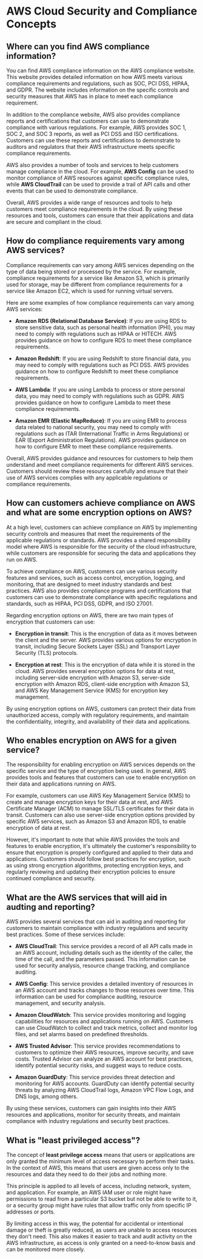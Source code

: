 # AWS Cloud Security and Compliance Concepts

## Where can you find AWS compliance information?

You can find AWS compliance information on the AWS compliance website. This website provides detailed information on how AWS meets various compliance requirements and regulations, such as SOC, PCI DSS, HIPAA, and GDPR. The website includes information on the specific controls and security measures that AWS has in place to meet each compliance requirement.

In addition to the compliance website, AWS also provides compliance reports and certifications that customers can use to demonstrate compliance with various regulations. For example, AWS provides SOC 1, SOC 2, and SOC 3 reports, as well as PCI DSS and ISO certifications. Customers can use these reports and certifications to demonstrate to auditors and regulators that their AWS infrastructure meets specific compliance requirements.

AWS also provides a number of tools and services to help customers manage compliance in the cloud. For example, **AWS Config** can be used to monitor compliance of AWS resources against specific compliance rules, while **AWS CloudTrail** can be used to provide a trail of API calls and other events that can be used to demonstrate compliance.

Overall, AWS provides a wide range of resources and tools to help customers meet compliance requirements in the cloud. By using these resources and tools, customers can ensure that their applications and data are secure and compliant in the cloud.

## How do compliance requirements vary among AWS services?

Compliance requirements can vary among AWS services depending on the type of data being stored or processed by the service. For example, compliance requirements for a service like Amazon S3, which is primarily used for storage, may be different from compliance requirements for a service like Amazon EC2, which is used for running virtual servers.

Here are some examples of how compliance requirements can vary among AWS services:

- **Amazon RDS (Relational Database Service)**: If you are using RDS to store sensitive data, such as personal health information (PHI), you may need to comply with regulations such as HIPAA or HITECH. AWS provides guidance on how to configure RDS to meet these compliance requirements.

- **Amazon Redshift**: If you are using Redshift to store financial data, you may need to comply with regulations such as PCI DSS. AWS provides guidance on how to configure Redshift to meet these compliance requirements.

- **AWS Lambda**: If you are using Lambda to process or store personal data, you may need to comply with regulations such as GDPR. AWS provides guidance on how to configure Lambda to meet these compliance requirements.

- **Amazon EMR (Elastic MapReduce)**: If you are using EMR to process data related to national security, you may need to comply with regulations such as ITAR (International Traffic in Arms Regulations) or EAR (Export Administration Regulations). AWS provides guidance on how to configure EMR to meet these compliance requirements.

Overall, AWS provides guidance and resources for customers to help them understand and meet compliance requirements for different AWS services. Customers should review these resources carefully and ensure that their use of AWS services complies with any applicable regulations or compliance requirements.

## How can customers achieve compliance on AWS and what are some encryption options on AWS?

At a high level, customers can achieve compliance on AWS by implementing security controls and measures that meet the requirements of the applicable regulations or standards. AWS provides a shared responsibility model where AWS is responsible for the security of the cloud infrastructure, while customers are responsible for securing the data and applications they run on AWS.

To achieve compliance on AWS, customers can use various security features and services, such as access control, encryption, logging, and monitoring, that are designed to meet industry standards and best practices. AWS also provides compliance programs and certifications that customers can use to demonstrate compliance with specific regulations and standards, such as HIPAA, PCI DSS, GDPR, and ISO 27001.

Regarding encryption options on AWS, there are two main types of encryption that customers can use:

- **Encryption in transit**: This is the encryption of data as it moves between the client and the server. AWS provides various options for encryption in transit, including Secure Sockets Layer (SSL) and Transport Layer Security (TLS) protocols.

- **Encryption at rest**: This is the encryption of data while it is stored in the cloud. AWS provides several encryption options for data at rest, including server-side encryption with Amazon S3, server-side encryption with Amazon RDS, client-side encryption with Amazon S3, and AWS Key Management Service (KMS) for encryption key management.

By using encryption options on AWS, customers can protect their data from unauthorized access, comply with regulatory requirements, and maintain the confidentiality, integrity, and availability of their data and applications.

## Who enables encryption on AWS for a given service?

The responsibility for enabling encryption on AWS services depends on the specific service and the type of encryption being used. In general, AWS provides tools and features that customers can use to enable encryption on their data and applications running on AWS.

For example, customers can use AWS Key Management Service (KMS) to create and manage encryption keys for their data at rest, and AWS Certificate Manager (ACM) to manage SSL/TLS certificates for their data in transit. Customers can also use server-side encryption options provided by specific AWS services, such as Amazon S3 and Amazon RDS, to enable encryption of data at rest.

However, it's important to note that while AWS provides the tools and features to enable encryption, it's ultimately the customer's responsibility to ensure that encryption is properly configured and applied to their data and applications. Customers should follow best practices for encryption, such as using strong encryption algorithms, protecting encryption keys, and regularly reviewing and updating their encryption policies to ensure continued compliance and security.

## What are the AWS services that will aid in audting and reporting?

AWS provides several services that can aid in auditing and reporting for customers to maintain compliance with industry regulations and security best practices. Some of these services include:

- **AWS CloudTrail**: This service provides a record of all API calls made in an AWS account, including details such as the identity of the caller, the time of the call, and the parameters passed. This information can be used for security analysis, resource change tracking, and compliance auditing.

- **AWS Config**: This service provides a detailed inventory of resources in an AWS account and tracks changes to those resources over time. This information can be used for compliance auditing, resource management, and security analysis.

- **Amazon CloudWatch**: This service provides monitoring and logging capabilities for resources and applications running on AWS. Customers can use CloudWatch to collect and track metrics, collect and monitor log files, and set alarms based on predefined thresholds.

- **AWS Trusted Advisor**: This service provides recommendations to customers to optimize their AWS resources, improve security, and save costs. Trusted Advisor can analyze an AWS account for best practices, identify potential security risks, and suggest ways to reduce costs.

- **Amazon GuardDuty**: This service provides threat detection and monitoring for AWS accounts. GuardDuty can identify potential security threats by analyzing AWS CloudTrail logs, Amazon VPC Flow Logs, and DNS logs, among others.

By using these services, customers can gain insights into their AWS resources and applications, monitor for security threats, and maintain compliance with industry regulations and security best practices.

## What is "least privileged access"?

The concept of **least privilege access** means that users or applications are only granted the minimum level of access necessary to perform their tasks. In the context of AWS, this means that users are given access only to the resources and data they need to do their jobs and nothing more.

This principle is applied to all levels of access, including network, system, and application. For example, an AWS IAM user or role might have permissions to read from a particular S3 bucket but not be able to write to it, or a security group might have rules that allow traffic only from specific IP addresses or ports.

By limiting access in this way, the potential for accidental or intentional damage or theft is greatly reduced, as users are unable to access resources they don't need. This also makes it easier to track and audit activity on the AWS infrastructure, as access is only granted on a need-to-know basis and can be monitored more closely.
